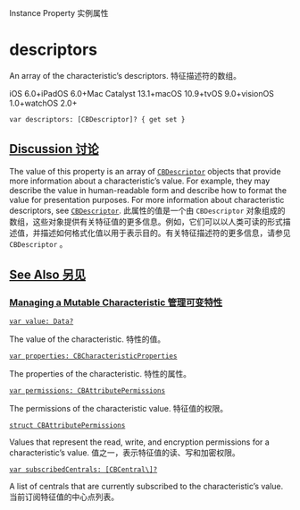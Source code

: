 Instance Property 实例属性

# descriptors 

An array of the characteristic’s descriptors.
特征描述符的数组。

iOS 6.0+iPadOS 6.0+Mac Catalyst 13.1+macOS 10.9+tvOS 9.0+visionOS 1.0+watchOS 2.0+

```
var descriptors: [CBDescriptor]? { get set }
```



## [Discussion 讨论](https://developer.apple.com/documentation/corebluetooth/cbmutablecharacteristic/descriptors#Discussion)

The value of this property is an array of [`CBDescriptor`](https://developer.apple.com/documentation/corebluetooth/cbdescriptor) objects that provide more information about a characteristic’s value. For example, they may describe the value in human-readable form and describe how to format the value for presentation purposes. For more information about characteristic descriptors, see [`CBDescriptor`](https://developer.apple.com/documentation/corebluetooth/cbdescriptor).
此属性的值是一个由 `CBDescriptor` 对象组成的数组，这些对象提供有关特征值的更多信息。例如，它们可以以人类可读的形式描述值，并描述如何格式化值以用于表示目的。有关特征描述符的更多信息，请参见 `CBDescriptor` 。



## [See Also 另见](https://developer.apple.com/documentation/corebluetooth/cbmutablecharacteristic/descriptors#see-also)

### [Managing a Mutable Characteristic 管理可变特性](https://developer.apple.com/documentation/corebluetooth/cbmutablecharacteristic/descriptors#Managing-a-Mutable-Characteristic)

[`var value: Data?`](https://developer.apple.com/documentation/corebluetooth/cbmutablecharacteristic/value)

The value of the characteristic.
特性的值。

[`var properties: CBCharacteristicProperties`](https://developer.apple.com/documentation/corebluetooth/cbmutablecharacteristic/properties)

The properties of the characteristic.
特性的属性。

[`var permissions: CBAttributePermissions`](https://developer.apple.com/documentation/corebluetooth/cbmutablecharacteristic/permissions)

The permissions of the characteristic value.
特征值的权限。

[`struct CBAttributePermissions`](https://developer.apple.com/documentation/corebluetooth/cbattributepermissions)

Values that represent the read, write, and encryption permissions for a characteristic’s value.
值之一，表示特征值的读、写和加密权限。

[`var subscribedCentrals: [CBCentral\]?`](https://developer.apple.com/documentation/corebluetooth/cbmutablecharacteristic/subscribedcentrals)

A list of centrals that are currently subscribed to the characteristic’s value.
当前订阅特征值的中心点列表。
